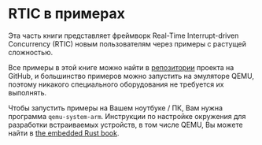 # RTIC в примерах

Эта часть книги представляет фреймворк Real-Time Interrupt-driven Concurrency (RTIC)
новым пользователям через примеры с растущей сложностью.

Все примеры в этой книге можно найти в [репозитории] проекта на GitHub,
и большинство примеров можно запустить на эмуляторе QEMU, поэтому никакого
специального оборудования не требуется их выполнять.

[репозитории]: https://github.com/japaric/cortex-m-rtic

Чтобы запустить примеры на Вашем ноутбуке / ПК, Вам нужна программа
`qemu-system-arm`. Инструкции по настройке окружения для разработки
встраиваемых устройств, в том числе QEMU, Вы можете найти в [the embedded Rust book].

[the embedded Rust book]: https://rust-embedded.github.io/book/intro/install.html
